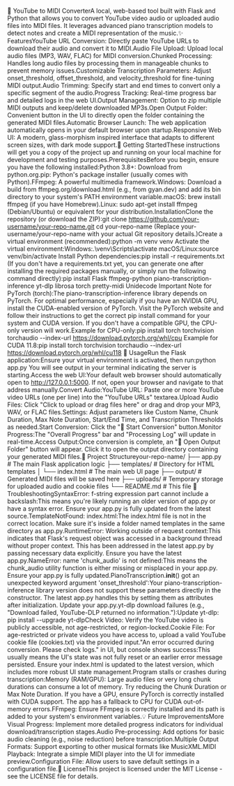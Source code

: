 🎼 YouTube to MIDI ConverterA local, web-based tool built with Flask and Python that allows you to convert YouTube video audio or uploaded audio files into MIDI files. It leverages advanced piano transcription models to detect notes and create a MIDI representation of the music.✨ FeaturesYouTube URL Conversion: Directly paste YouTube URLs to download their audio and convert it to MIDI.Audio File Upload: Upload local audio files (MP3, WAV, FLAC) for MIDI conversion.Chunked Processing: Handles long audio files by processing them in manageable chunks to prevent memory issues.Customizable Transcription Parameters: Adjust onset_threshold, offset_threshold, and velocity_threshold for fine-tuning MIDI output.Audio Trimming: Specify start and end times to convert only a specific segment of the audio.Progress Tracking: Real-time progress bar and detailed logs in the web UI.Output Management: Option to zip multiple MIDI outputs and keep/delete downloaded MP3s.Open Output Folder: Convenient button in the UI to directly open the folder containing the generated MIDI files.Automatic Browser Launch: The web application automatically opens in your default browser upon startup.Responsive Web UI: A modern, glass-morphism inspired interface that adapts to different screen sizes, with dark mode support.🚀 Getting StartedThese instructions will get you a copy of the project up and running on your local machine for development and testing purposes.PrerequisitesBefore you begin, ensure you have the following installed:Python 3.8+: Download from python.org.pip: Python's package installer (usually comes with Python).FFmpeg: A powerful multimedia framework.Windows: Download a build from ffmpeg.org/download.html (e.g., from gyan.dev) and add its bin directory to your system's PATH environment variable.macOS: brew install ffmpeg (if you have Homebrew).Linux: sudo apt-get install ffmpeg (Debian/Ubuntu) or equivalent for your distribution.InstallationClone the repository (or download the ZIP):git clone https://github.com/your-username/your-repo-name.git
cd your-repo-name
(Replace your-username/your-repo-name with your actual Git repository details.)Create a virtual environment (recommended):python -m venv venv
Activate the virtual environment:Windows:.\venv\Scripts\activate
macOS/Linux:source venv/bin/activate
Install Python dependencies:pip install -r requirements.txt
(If you don't have a requirements.txt yet, you can generate one after installing the required packages manually, or simply run the following command directly):pip install Flask ffmpeg-python piano-transcription-inference yt-dlp librosa torch pretty-midi Unidecode
Important Note for PyTorch (torch):The piano-transcription-inference library depends on PyTorch. For optimal performance, especially if you have an NVIDIA GPU, install the CUDA-enabled version of PyTorch. Visit the PyTorch website and follow their instructions to get the correct pip install command for your system and CUDA version. If you don't have a compatible GPU, the CPU-only version will work.Example for CPU-only:pip install torch torchvision torchaudio --index-url https://download.pytorch.org/whl/cpu
Example for CUDA 11.8:pip install torch torchvision torchaudio --index-url https://download.pytorch.org/whl/cu118
🏃 UsageRun the Flask application:Ensure your virtual environment is activated, then run:python app.py
You will see output in your terminal indicating the server is starting.Access the web UI:Your default web browser should automatically open to http://127.0.0.1:5000. If not, open your browser and navigate to that address manually.Convert Audio:YouTube URL: Paste one or more YouTube video URLs (one per line) into the "YouTube URLs" textarea.Upload Audio Files: Click "Click to upload or drag files here" or drag and drop your MP3, WAV, or FLAC files.Settings: Adjust parameters like Custom Name, Chunk Duration, Max Note Duration, Start/End Time, and Transcription Thresholds as needed.Start Conversion: Click the "🚀 Start Conversion" button.Monitor Progress:The "Overall Progress" bar and "Processing Log" will update in real-time.Access Output:Once conversion is complete, an "📂 Open Output Folder" button will appear. Click it to open the output directory containing your generated MIDI files.📁 Project Structureyour-repo-name/
├── app.py                  # The main Flask application logic
├── templates/              # Directory for HTML templates
│   └── index.html          # The main web UI page
├── output/                 # Generated MIDI files will be saved here
├── uploads/                # Temporary storage for uploaded audio and cookie files
└── README.md               # This file
🐛 TroubleshootingSyntaxError: f-string expression part cannot include a backslash:This means you're likely running an older version of app.py or have a syntax error. Ensure your app.py is fully updated from the latest source.TemplateNotFound: index.html:The index.html file is not in the correct location. Make sure it's inside a folder named templates in the same directory as app.py.RuntimeError: Working outside of request context:This indicates that Flask's request object was accessed in a background thread without proper context. This has been addressed in the latest app.py by passing necessary data explicitly. Ensure you have the latest app.py.NameError: name 'chunk_audio' is not defined:This means the chunk_audio utility function is either missing or misplaced in your app.py. Ensure your app.py is fully updated.PianoTranscription.__init__() got an unexpected keyword argument 'onset_threshold':Your piano-transcription-inference library version does not support these parameters directly in the constructor. The latest app.py handles this by setting them as attributes after initialization. Update your app.py.yt-dlp download failures (e.g., "Download failed, YouTube-DLP returned no information."):Update yt-dlp: pip install --upgrade yt-dlpCheck Video: Verify the YouTube video is publicly accessible, not age-restricted, or region-locked.Cookie File: For age-restricted or private videos you have access to, upload a valid YouTube cookie file (cookies.txt) via the provided input."An error occurred during conversion. Please check logs." in UI, but console shows success:This usually means the UI's state was not fully reset or an earlier error message persisted. Ensure your index.html is updated to the latest version, which includes more robust UI state management.Program stalls or crashes during transcription:Memory (RAM/GPU): Large audio files or very long chunk durations can consume a lot of memory. Try reducing the Chunk Duration or Max Note Duration. If you have a GPU, ensure PyTorch is correctly installed with CUDA support. The app has a fallback to CPU for CUDA out-of-memory errors.FFmpeg: Ensure FFmpeg is correctly installed and its path is added to your system's environment variables.💡 Future ImprovementsMore Visual Progress: Implement more detailed progress indicators for individual download/transcription stages.Audio Pre-processing: Add options for basic audio cleaning (e.g., noise reduction) before transcription.Multiple Output Formats: Support exporting to other musical formats like MusicXML.MIDI Playback: Integrate a simple MIDI player into the UI for immediate preview.Configuration File: Allow users to save default settings in a configuration file.📄 LicenseThis project is licensed under the MIT License - see the LICENSE file for details.